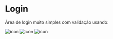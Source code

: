 # Login

<p>Área de login muito simples com validação usando:</p>

![icon](https://github.com/rafael-bit/rafael-bit/raw/main/_GitHub/img/html-icon.svg)
![icon](https://github.com/rafael-bit/rafael-bit/raw/main/_GitHub/img/css-icon.svg)
![icon](https://github.com/rafael-bit/rafael-bit/raw/main/_GitHub/img/javascript-icon.svg)
